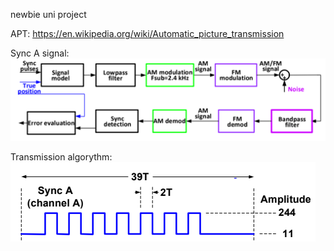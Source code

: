 newbie uni project

APT: https://en.wikipedia.org/wiki/Automatic_picture_transmission

Sync A signal:  
![Sync A](img/sync_a.png)

Transmission algorythm:  
![algorythm](img/algo.png)